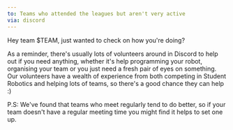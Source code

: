 ```yaml
---
to: Teams who attended the leagues but aren't very active
via: discord
---
```


Hey team $TEAM, just wanted to check on how you're doing?

As a reminder, there's usually lots of volunteers around in Discord to help out
if you need anything, whether it's help programming your robot, organising your
team or you just need a fresh pair of eyes on something. Our volunteers have a
wealth of experience from both competing in Student Robotics and helping lots of
teams, so there's a good chance they can help :)

P.S: We've found that teams who meet regularly tend to do better, so if your
team doesn't have a regular meeting time you might find it helps to set one up.
